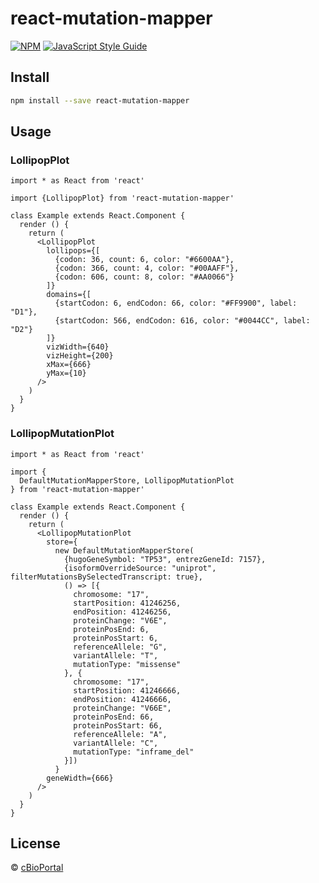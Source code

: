 # react-mutation-mapper

> 

[![NPM](https://img.shields.io/npm/v/react-mutation-mapper.svg)](https://www.npmjs.com/package/react-mutation-mapper) [![JavaScript Style Guide](https://img.shields.io/badge/code_style-standard-brightgreen.svg)](https://standardjs.com)

## Install

```bash
npm install --save react-mutation-mapper
```

## Usage

### LollipopPlot

```tsx
import * as React from 'react'

import {LollipopPlot} from 'react-mutation-mapper'

class Example extends React.Component {
  render () {
    return (
      <LollipopPlot
        lollipops={[
          {codon: 36, count: 6, color: "#6600AA"},
          {codon: 366, count: 4, color: "#00AAFF"},
          {codon: 606, count: 8, color: "#AA0066"}
        ]}
        domains={[
          {startCodon: 6, endCodon: 66, color: "#FF9900", label: "D1"},
          {startCodon: 566, endCodon: 616, color: "#0044CC", label: "D2"}
        ]}
        vizWidth={640}
        vizHeight={200}
        xMax={666}
        yMax={10}
      />
    )
  }
}
```

### LollipopMutationPlot

```tsx
import * as React from 'react'

import {
  DefaultMutationMapperStore, LollipopMutationPlot
} from 'react-mutation-mapper'

class Example extends React.Component {
  render () {
    return (
      <LollipopMutationPlot
        store={
          new DefaultMutationMapperStore(
            {hugoGeneSymbol: "TP53", entrezGeneId: 7157},
            {isoformOverrideSource: "uniprot", filterMutationsBySelectedTranscript: true},
            () => [{
              chromosome: "17",
              startPosition: 41246256,
              endPosition: 41246256,
              proteinChange: "V6E",
              proteinPosEnd: 6,
              proteinPosStart: 6,
              referenceAllele: "G",
              variantAllele: "T",
              mutationType: "missense"
            }, {
              chromosome: "17",
              startPosition: 41246666,
              endPosition: 41246666,
              proteinChange: "V66E",
              proteinPosEnd: 66,
              proteinPosStart: 66,
              referenceAllele: "A",
              variantAllele: "C",
              mutationType: "inframe_del"
            }])
          }
        geneWidth={666}
      />
    )
  }
}
```

## License

 © [cBioPortal](https://github.com/cBioPortal)
